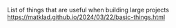 
List of things that are useful when building large projects
https://matklad.github.io/2024/03/22/basic-things.html
